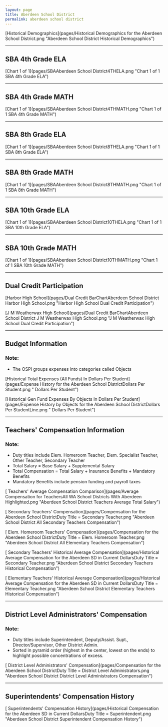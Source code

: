 ```yaml
---
layout: page
title: Aberdeen School District
permalink: aberdeen school district
---
```



[Historical Demographics](pages/Historical Demographics for the Aberdeen School District.png "Aberdeen School District Historical Demographics")

___

## SBA 4th Grade ELA

[Chart 1 of 1](pages/SBAAberdeen School District4THELA.png "Chart 1 of 1 SBA 4th Grade ELA")


___

## SBA 4th Grade MATH

[Chart 1 of 1](pages/SBAAberdeen School District4THMATH.png "Chart 1 of 1 SBA 4th Grade MATH")


___

## SBA 8th Grade ELA

[Chart 1 of 1](pages/SBAAberdeen School District8THELA.png "Chart 1 of 1 SBA 8th Grade ELA")


___

## SBA 8th Grade MATH

[Chart 1 of 1](pages/SBAAberdeen School District8THMATH.png "Chart 1 of 1 SBA 8th Grade MATH")


___

## SBA 10th Grade ELA

[Chart 1 of 1](pages/SBAAberdeen School District10THELA.png "Chart 1 of 1 SBA 10th Grade ELA")


___

## SBA 10th Grade MATH

[Chart 1 of 1](pages/SBAAberdeen School District10THMATH.png "Chart 1 of 1 SBA 10th Grade MATH")


___

## Dual Credit Participation

[Harbor High School](pages/Dual Credit BarChartAberdeen School District Harbor High School.png "Harbor High School Dual Credit Participation")

[J M Weatherwax High School](pages/Dual Credit BarChartAberdeen School District J M Weatherwax High School.png "J M Weatherwax High School Dual Credit Participation")


___

## Budget Information
### Note:
- The OSPI groups expenses into categories called Objects

[Historical Total Expenses (All Funds) In Dollars Per Student](pages/Expense History for the Aberdeen School DistrictDollars Per Student.png " Dollars Per Student")

[Historical Gen Fund Expenses By Objects In Dollars Per Student](pages/Expense History by Objects for the Aberdeen School DistrictDollars Per StudentLine.png " Dollars Per Student")


___

## Teachers' Compensation Information
### Note:
- Duty titles include Elem. Homeroom Teacher, Elem. Specialist Teacher, Other Teacher, Secondary Teacher
- Total Salary = Base Salary + Supplemental Salary
- Total Compensation = Total Salary + Insurance Benefits + Mandatory Benefits
- Mandatory Benefits include pension funding and payroll taxes

[ Teachers' Average Compensation Comparison](pages/Average Compensation for TeachersAll WA School Districts With Aberdeen Highlighted.png "Aberdeen School District Teachers Average Total Salary")

[ Secondary Teachers' Compensation](pages/Compensation for the Aberdeen School DistrictDuty Title = Secondary Teacher.png "Aberdeen School District All Secondary Teachers Compensation")

[ Elem. Homeroom Teachers' Compensation](pages/Compensation for the Aberdeen School DistrictDuty Title = Elem. Homeroom Teacher.png "Aberdeen School District All Elementary Teachers Compensation")

[ Secondary Teachers' Historical Average Compensation](pages/Historical Average Compensation for the Aberdeen SD in Current DollarsDuty Title = Secondary Teacher.png "Aberdeen School District Secondary Teachers Historical Compensation")

[ Elementary Teachers' Historical Average Compensation](pages/Historical Average Compensation for the Aberdeen SD in Current DollarsDuty Title = Elementary Teacher.png "Aberdeen School District Elementary Teachers Historical Compensation")


___

## District Level Administrators' Compensation

### Note:
- Duty titles include Superintendent, Deputy/Assist. Supt., Director/Supervisor, Other District Admin.
- Sorted in pyramid order (highest in the center, lowest on the ends) to highlight possible concentrations of excess.

[ District Level Administrators' Compensation](pages/Compensation for the Aberdeen School DistrictDuty Title = District Level Administrators.png "Aberdeen School District District Level Administrators Compensation")


___

## Superintendents' Compensation History

[ Superintendents' Compensation History](pages/Historical Compensation for the Aberdeen SD in Current DollarsDuty Title = Superintendent.png "Aberdeen School District Superintendent Compensation History")


